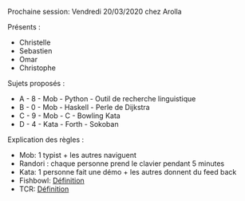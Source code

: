 Prochaine session: Vendredi 20/03/2020 chez Arolla

Présents :
- Christelle
- Sebastien
- Omar
- Christophe

Sujets proposés :
- A - 8 - Mob - Python - Outil de recherche linguistique
- B - 0 - Mob - Haskell - Perle de Dijkstra
- C - 9 - Mob - C - Bowling Kata
- D - 4 - Kata - Forth - Sokoban

Explication des règles :
* Mob: 1 typist + les autres naviguent
* Randori : chaque personne prend le clavier pendant 5 minutes
* Kata: 1 personne fait une démo + les autres donnent du feed back
* Fishbowl: [Définition](https://en.wikipedia.org/wiki/Fishbowl_(conversation))
* TCR: [Définition](https://medium.com/@kentbeck_7670/test-commit-revert-870bbd756864)
